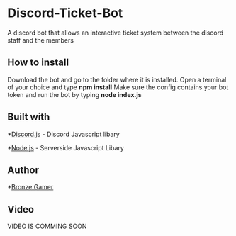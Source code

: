 # Discord-Ticket-Bot
A discord bot that allows an interactive ticket system between the discord staff and the members

## How to install
Download the bot and go to the folder where it is installed.
Open a terminal of your choice and type **npm install**
Make sure the config contains your bot token and run the bot by typing **node index.js**

## Built with
*[Discord.js](https://discord.js.org/) - Discord Javascript libary

*[Node.js](https://nodejs.org/en//) - Serverside Javascript Libary

## Author
*[Bronze Gamer](https://github.com/BronzeGamerYT)

## Video
VIDEO IS COMMING SOON
